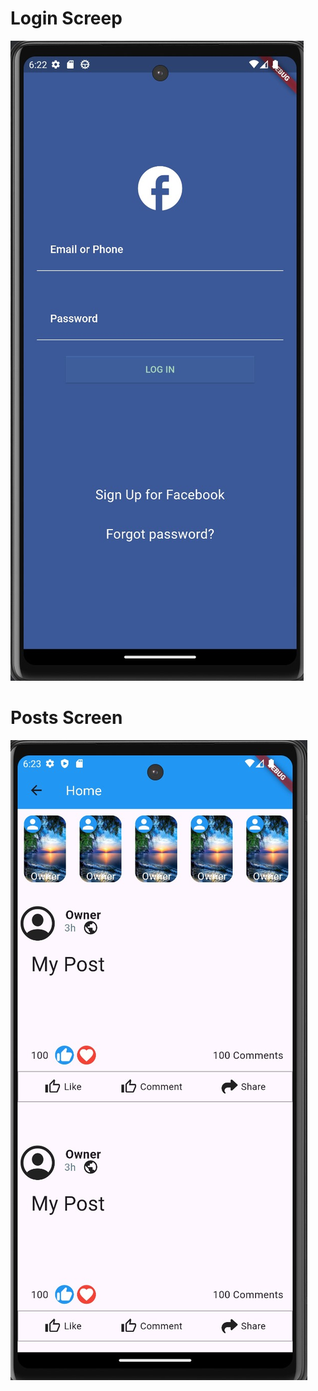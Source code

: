 # Login Screep

![Alt Text](https://github.com/Jimmybasha/Flutter2ndAssignment/blob/master/WhatsApp%20Image%202024-09-26%20at%2019.23.03_989c948f.jpg?raw=true)





# Posts Screen

![Alt Text](https://github.com/Jimmybasha/Flutter2ndAssignment/blob/master/WhatsApp%20Image%202024-09-26%20at%2019.23.12_c2a3e4c4.jpg?raw=true)
